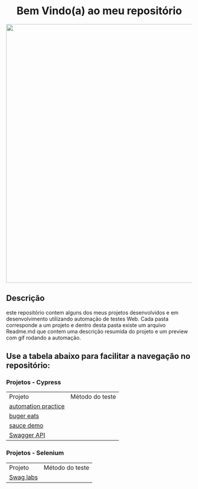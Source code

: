 <h1 align="center">
Bem Vindo(a) ao meu repositório
</h1>

<div align="center">
<img src="https://image.winudf.com/v2/image1/Y29tLmFqaW5mby53bG9zX3NjcmVlbl84XzE2Mjk2OTEyMTdfMDE4/screen-8.jpg?fakeurl=1&type=.jpg" width="700px" />
</div>

## Descrição
este repositório contem alguns dos meus projetos desenvolvidos e em desenvolvimento
utilizando automação de testes Web.
Cada pasta corresponde a um projeto e dentro desta pasta existe um arquivo Readme.md que contem uma descrição resumida do projeto e um preview com gif rodando
a automação.

## Use a tabela abaixo para facilitar a navegação no repositório:

### Projetos - Cypress
<table>
  <tr>
    <td>Projeto</td>
    <td>Método do teste</td>
    
  </tr>
  <tr>
    <td><a href="https://github.com/Zekkee1/_projetos_/tree/main/Cypress/automation_practice"> automation practice</a></td>
    
  </tr>
    <tr>
    <td><a href="https://github.com/Zekkee1/_projetos_/tree/main/Cypress/buger_eats"> buger eats</a></td>
    
  </tr>
    </tr>
    <tr>
    <td><a href="https://github.com/Zekkee1/_projetos_/tree/main/Cypress/sauce_demo"> sauce demo</a></td>
    
  </tr>
    </tr>
    <tr>
    <td><a href="https://github.com/Zekkee1/_projetos_/tree/main/Cypress/Swagger_API"> Swagger API</a></td>
    
  </tr>
</table>

### Projetos - Selenium
<table>
  <tr>
    <td>Projeto</td>
    <td>Método do teste</td>
    
  </tr>
    <tr>
    <td><a href="https://github.com/Zekkee1/_projetos_/tree/main/Selenium/com.swaglabs"> Swag labs</a></td>
    
  </tr>

</table>
